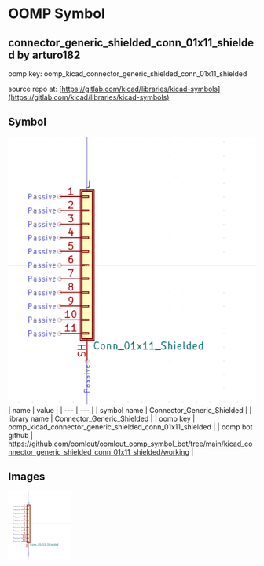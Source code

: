 # OOMP Symbol  
## connector_generic_shielded_conn_01x11_shielded  by arturo182  
  
oomp key: oomp_kicad_connector_generic_shielded_conn_01x11_shielded  
  
source repo at: [https://gitlab.com/kicad/libraries/kicad-symbols](https://gitlab.com/kicad/libraries/kicad-symbols)  
## Symbol  
  
[![working.png](working_600.png)](working.png)  
| name | value | 
| --- | --- | 
| symbol name | Connector_Generic_Shielded | 
| library name | Connector_Generic_Shielded | 
| oomp key | oomp_kicad_connector_generic_shielded_conn_01x11_shielded | 
| oomp bot github | https://github.com/oomlout/oomlout_oomp_symbol_bot/tree/main/kicad_connector_generic_shielded_conn_01x11_shielded/working | 
## Images  
  
[![working.png](working_140.png)](working.png)  
